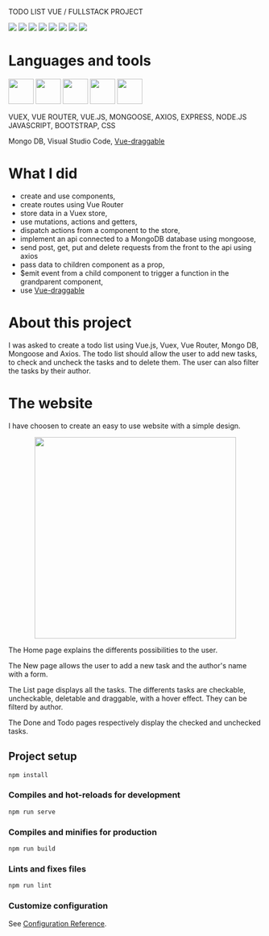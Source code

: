 TODO LIST VUE / FULLSTACK PROJECT

![](https://img.shields.io/badge/made%20with-VUEX-yellow?logo=vue.js)
![](https://img.shields.io/badge/VueRouter-yellow?logo=vue.js)
![](https://img.shields.io/badge/VUE-yellow?logo=vue.js)
![](https://img.shields.io/badge/-Axios-yellow)
![](https://img.shields.io/badge/-Mongoose-blue?logo=mongodb)
![](https://img.shields.io/badge/-MongoDB-blue?logo=mongodb)
![](https://img.shields.io/badge/-Express-blue?logo=javascript)
![](https://img.shields.io/badge/-Node.JS-blue?logo=node.js)


# Languages and tools
<p>
  <img src="https://user-images.githubusercontent.com/61437084/91728235-1c95d700-eba3-11ea-9c49-0ec9f2921ae4.png" height="50">
  <img src="https://user-images.githubusercontent.com/61437084/91728266-23bce500-eba3-11ea-9928-3a957a979ce8.png" height="50">
  <img src="https://user-images.githubusercontent.com/61437084/91736272-b5315480-ebad-11ea-89de-7b9517df403d.png" height="50">
  <img src="https://user-images.githubusercontent.com/61437084/91736254-ad71b000-ebad-11ea-957d-d660f53737cc.png" height="50">
  <img src="https://user-images.githubusercontent.com/61437084/91728290-2e777a00-eba3-11ea-8bab-01ad07960eb0.png" height="50">
</p>

VUEX, VUE ROUTER, VUE.JS, MONGOOSE, AXIOS, EXPRESS, NODE.JS JAVASCRIPT, BOOTSTRAP, CSS

Mongo DB, Visual Studio Code, [Vue-draggable](https://github.com/SortableJS/Vue.Draggable)

# What I did
- create and use components,
- create routes using Vue Router
- store data in a Vuex store,
- use mutations, actions and getters,
- dispatch actions from a component to the store,
- implement an api connected to a MongoDB database using mongoose,
- send post, get, put and delete requests from the front to the api using axios
- pass data to children component as a prop,
- $emit event from a child component to trigger a function in the grandparent component,
- use [Vue-draggable](https://github.com/SortableJS/Vue.Draggable)


# About this project
I was asked to create a todo list using Vue.js, Vuex, Vue Router, Mongo DB, Mongoose and Axios. The todo list should allow the user to add new tasks, to check and uncheck the tasks and to delete them. The user can also filter the tasks by their author.

# The website
I have choosen to create an easy to use website with a simple design.

<p align="center">
  <img src="https://user-images.githubusercontent.com/61437084/92311510-e4820000-efb7-11ea-8fd6-981da47cd000.gif" height="400">
</p>

The Home page explains the differents possibilities to the user.

The New page allows the user to add a new task and the author's name with a form.

The List page displays all the tasks. The differents tasks are checkable, uncheckable, deletable and draggable, with a hover effect. They can be filterd by author.

The Done and Todo pages respectively display the checked and unchecked tasks.


## Project setup
```
npm install
```

### Compiles and hot-reloads for development
```
npm run serve
```

### Compiles and minifies for production
```
npm run build
```

### Lints and fixes files
```
npm run lint
```

### Customize configuration
See [Configuration Reference](https://cli.vuejs.org/config/).
